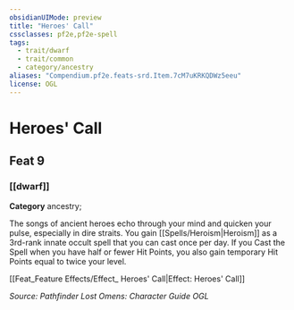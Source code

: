 ```yaml
---
obsidianUIMode: preview
title: "Heroes' Call"
cssclasses: pf2e,pf2e-spell
tags:
  - trait/dwarf
  - trait/common
  - category/ancestry
aliases: "Compendium.pf2e.feats-srd.Item.7cM7uKRKQDWz5eeu"
license: OGL
---
```

# Heroes' Call
## Feat 9
### [[dwarf]]

**Category** ancestry; 




The songs of ancient heroes echo through your mind and quicken your pulse, especially in dire straits. You gain [[Spells/Heroism|Heroism]] as a 3rd-rank innate occult spell that you can cast once per day. If you Cast the Spell when you have half or fewer Hit Points, you also gain temporary Hit Points equal to twice your level.

[[Feat_Feature Effects/Effect_ Heroes' Call|Effect: Heroes' Call]]

*Source: Pathfinder Lost Omens: Character Guide*
*OGL*